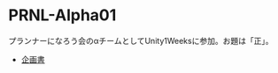 # PRNL-Alpha01

プランナーになろう会のαチームとしてUnity1Weeksに参加。お題は「正」。

- [企画書](https://docs.google.com/document/d/1GkQkNB7F0l6AHgE54wDkYKc_rT6aAaw6ItlGStvglvQ/edit?usp=sharing)
